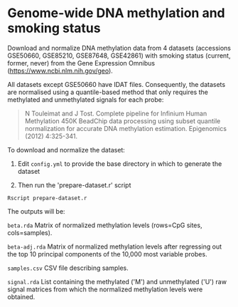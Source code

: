 # Genome-wide DNA methylation and smoking status

Download and normalize DNA methylation data from 4 datasets
(accessions GSE50660, GSE85210, GSE87648, GSE42861)
with smoking status (current, former, never)
from the Gene Expression Omnibus (https://www.ncbi.nlm.nih.gov/geo).

All datasets except GSE50660 have IDAT files.
Consequently, the datasets are normalised
using a quantile-based method that only requires
the methylated and unmethylated signals for each probe:

> N Touleimat and J Tost. Complete pipeline for Infinium Human Methylation 450K
> BeadChip data processing using subset quantile normalization for accurate DNA
> methylation estimation. Epigenomics (2012) 4:325-341.

To download and normalize the dataset:

1. Edit `config.yml` to provide the base directory in which to generate the dataset

2. Then run the 'prepare-dataset.r' script
```
Rscript prepare-dataset.r
```

The outputs will be:

`beta.rda` Matrix of normalized methylation levels (rows=CpG sites, cols=samples).

`beta-adj.rda` Matrix of normalized methylation levels
after regressing out the top 10
principal components of the 10,000 most variable probes.

`samples.csv` CSV file describing samples.

`signal.rda` List containing the methylated ('M') and unmethylated ('U')
raw signal matrices from which the normalized methylation levels were obtained. 
